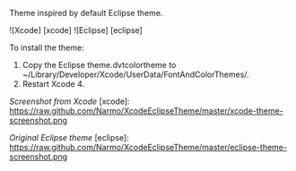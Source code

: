 Theme inspired by default Eclipse theme.

![Xcode] [xcode]
![Eclipse] [eclipse]

To install the theme:

1. Copy the Eclipse theme.dvtcolortheme to ~/Library/Developer/Xcode/UserData/FontAndColorThemes/.
2. Restart Xcode 4.

*Screenshot from Xcode*
[xcode]: https://raw.github.com/Narmo/XcodeEclipseTheme/master/xcode-theme-screenshot.png

*Original Eclipse theme*
[eclipse]: https://raw.github.com/Narmo/XcodeEclipseTheme/master/eclipse-theme-screenshot.png
